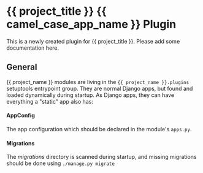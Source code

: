 # {{ project_title }} {{ camel_case_app_name }} Plugin

This is a newly created plugin for {{ project_title }}.
Please add some documentation here. 

## General

{{ project_name }} modules are living in the `{{ project_name }}.plugins` setuptools entrypoint group. 
They are normal Django apps, but found and loaded dynamically during startup.
As Django apps, they can have everything a "static" app also has:

#### AppConfig
The app configuration which should be declared in the module's `apps.py`. 

#### Migrations
The *migrations* directory is scanned during startup, and missing
migrations should be done using `./manage.py migrate`

